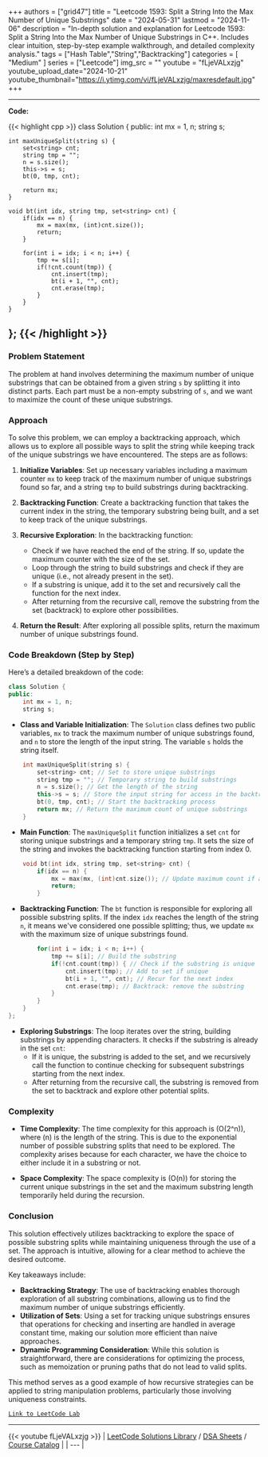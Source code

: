 
+++
authors = ["grid47"]
title = "Leetcode 1593: Split a String Into the Max Number of Unique Substrings"
date = "2024-05-31"
lastmod = "2024-11-06"
description = "In-depth solution and explanation for Leetcode 1593: Split a String Into the Max Number of Unique Substrings in C++. Includes clear intuition, step-by-step example walkthrough, and detailed complexity analysis."
tags = ["Hash Table","String","Backtracking"]
categories = [
    "Medium"
]
series = ["Leetcode"]
img_src = ""
youtube = "fLjeVALxzjg"
youtube_upload_date="2024-10-21"
youtube_thumbnail="https://i.ytimg.com/vi/fLjeVALxzjg/maxresdefault.jpg"
+++



---
**Code:**

{{< highlight cpp >}}
class Solution {
public:
    int mx = 1, n;
    string s;
    
    int maxUniqueSplit(string s) {
        set<string> cnt;
        string tmp = "";
        n = s.size();
        this->s = s;
        bt(0, tmp, cnt);
        
        return mx;
    }
    
    void bt(int idx, string tmp, set<string> cnt) {
        if(idx == n) {
            mx = max(mx, (int)cnt.size());
            return;
        }
        
        for(int i = idx; i < n; i++) {
            tmp += s[i];
            if(!cnt.count(tmp)) {
                cnt.insert(tmp);
                bt(i + 1, "", cnt);
                cnt.erase(tmp);
            }
        }
    }
};
{{< /highlight >}}
---

### Problem Statement

The problem at hand involves determining the maximum number of unique substrings that can be obtained from a given string `s` by splitting it into distinct parts. Each part must be a non-empty substring of `s`, and we want to maximize the count of these unique substrings.

### Approach

To solve this problem, we can employ a backtracking approach, which allows us to explore all possible ways to split the string while keeping track of the unique substrings we have encountered. The steps are as follows:

1. **Initialize Variables**: Set up necessary variables including a maximum counter `mx` to keep track of the maximum number of unique substrings found so far, and a string `tmp` to build substrings during backtracking.

2. **Backtracking Function**: Create a backtracking function that takes the current index in the string, the temporary substring being built, and a set to keep track of the unique substrings.

3. **Recursive Exploration**: In the backtracking function:
   - Check if we have reached the end of the string. If so, update the maximum counter with the size of the set.
   - Loop through the string to build substrings and check if they are unique (i.e., not already present in the set).
   - If a substring is unique, add it to the set and recursively call the function for the next index.
   - After returning from the recursive call, remove the substring from the set (backtrack) to explore other possibilities.

4. **Return the Result**: After exploring all possible splits, return the maximum number of unique substrings found.

### Code Breakdown (Step by Step)

Here’s a detailed breakdown of the code:

```cpp
class Solution {
public:
    int mx = 1, n;
    string s;
```

- **Class and Variable Initialization**: The `Solution` class defines two public variables, `mx` to track the maximum number of unique substrings found, and `n` to store the length of the input string. The variable `s` holds the string itself.

```cpp
    int maxUniqueSplit(string s) {
        set<string> cnt; // Set to store unique substrings
        string tmp = ""; // Temporary string to build substrings
        n = s.size(); // Get the length of the string
        this->s = s; // Store the input string for access in the backtracking function
        bt(0, tmp, cnt); // Start the backtracking process
        return mx; // Return the maximum count of unique substrings
    }
```

- **Main Function**: The `maxUniqueSplit` function initializes a set `cnt` for storing unique substrings and a temporary string `tmp`. It sets the size of the string and invokes the backtracking function starting from index 0.

```cpp
    void bt(int idx, string tmp, set<string> cnt) {
        if(idx == n) {
            mx = max(mx, (int)cnt.size()); // Update maximum count if at end of string
            return;
        }
```

- **Backtracking Function**: The `bt` function is responsible for exploring all possible substring splits. If the index `idx` reaches the length of the string `n`, it means we've considered one possible splitting; thus, we update `mx` with the maximum size of unique substrings found.

```cpp
        for(int i = idx; i < n; i++) {
            tmp += s[i]; // Build the substring
            if(!cnt.count(tmp)) { // Check if the substring is unique
                cnt.insert(tmp); // Add to set if unique
                bt(i + 1, "", cnt); // Recur for the next index
                cnt.erase(tmp); // Backtrack: remove the substring
            }
        }
    }
};
```

- **Exploring Substrings**: The loop iterates over the string, building substrings by appending characters. It checks if the substring is already in the set `cnt`:
  - If it is unique, the substring is added to the set, and we recursively call the function to continue checking for subsequent substrings starting from the next index.
  - After returning from the recursive call, the substring is removed from the set to backtrack and explore other potential splits.

### Complexity

- **Time Complexity**: The time complexity for this approach is \(O(2^n)\), where \(n\) is the length of the string. This is due to the exponential number of possible substring splits that need to be explored. The complexity arises because for each character, we have the choice to either include it in a substring or not.

- **Space Complexity**: The space complexity is \(O(n)\) for storing the current unique substrings in the set and the maximum substring length temporarily held during the recursion. 

### Conclusion

This solution effectively utilizes backtracking to explore the space of possible substring splits while maintaining uniqueness through the use of a set. The approach is intuitive, allowing for a clear method to achieve the desired outcome. 

Key takeaways include:

- **Backtracking Strategy**: The use of backtracking enables thorough exploration of all substring combinations, allowing us to find the maximum number of unique substrings efficiently.
- **Utilization of Sets**: Using a set for tracking unique substrings ensures that operations for checking and inserting are handled in average constant time, making our solution more efficient than naive approaches.
- **Dynamic Programming Consideration**: While this solution is straightforward, there are considerations for optimizing the process, such as memoization or pruning paths that do not lead to valid splits.

This method serves as a good example of how recursive strategies can be applied to string manipulation problems, particularly those involving uniqueness constraints.

[`Link to LeetCode Lab`](https://leetcode.com/problems/split-a-string-into-the-max-number-of-unique-substrings/description/)

---
{{< youtube fLjeVALxzjg >}}
| [LeetCode Solutions Library](https://grid47.xyz/leetcode/) / [DSA Sheets](https://grid47.xyz/sheets/) / [Course Catalog](https://grid47.xyz/courses/) |
| --- |

